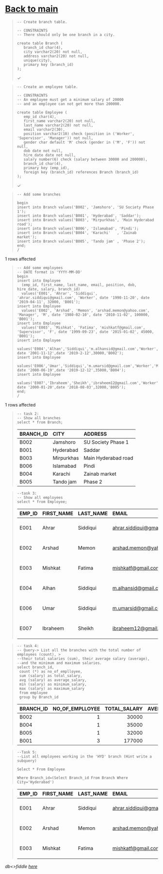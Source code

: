 # [Back to main](https://github.com/glaghari/database-assignement-2019)
<!-- -->
>     -- Create branch table.
>     
>     -- CONSTRAINTS
>     -- There should only be one branch in a city.
>     
>     create table Branch (
>        branch_id char(4),
>        city varchar2(20) not null,
>        address varchar2(20) not null,
>        unique(city),
>        primary key (branch_id)
>     );
> 
> ✓

<!-- -->
>     -- Create an employee table.
>     
>     -- CONSTRAINTS
>     -- An employee must get a minimum salary of 20000
>     -- and an employee can not get more than 200000.
>     
>     create table Employee (
>        emp_id char(4),
>        first_name varchar2(20) not null,
>        last_name varchar2(20) not null,
>        email varchar2(30),
>        position varchar2(10) check (position in ('Worker', 'Supervisor', 'Manager')) not null,
>        gender char default 'M' check (gender in ('M', 'F')) not null,
>        dob date not null,
>        hire_date date not null,
>        salary number(6) check (salary between 30000 and 200000),
>        branch_id char(4),
>        primary key (emp_id),
>        foreign key (branch_id) references Branch (branch_id)
>     );
> 
> ✓

<!-- -->
>     -- Add some branches
>     
>     begin
>     insert into Branch values('B002', 'Jamshoro', 'SU Society Phase 1');
>     insert into Branch values('B001', 'Hyderabad', 'Saddar');
>     insert into Branch values('B003', 'Mirpurkhas', 'Main Hyderabad road');
>     insert into Branch values('B006', 'Islamabad', 'Pindi');
>     insert into Branch values('B004', 'Karachi'   , 'Zainab market');
>     insert into Branch values('B005', 'Tando jam' , 'Phase 2');
>     end;
>     /
> 
1 rows affected

<!-- -->
>     -- Add some employees
>     -- DATE format is 'YYYY-MM-DD'
>     begin
>     insert into Employee
>       (emp_id, first_name, last_name, email, position, dob, hire_date, salary, branch_id)
>       values('E001', 'Ahrar', 'Siddiqui', 'ahrar.siddiqui@gmail.com', 'Worker', date '1990-11-20', date '2019-04-11', 32000, 'B001');
>     insert into Employee
>       values('E002', 'Arshad', 'Memon', 'arshad.memon@yahoo.com', 'Manager', 'M', date '1980-02-10', date '2010-11-02', 100000, 'B001');
>     insert into Employee
>       values('E003', 'Mishkat', 'Fatima', 'mishkatf@gmail.com', 'Supervisor', 'F', date '1999-09-23', date '2015-01-02', 45000, 'B001');
>     insert into Employee
>       values('E004','Alhan','Siddiqui','m.alhansid@gmail.com','Worker','M', date '2001-11-12',date '2019-2-12',30000,'B002');
>     insert into Employee
>       values('E006','Umar','Siddiqui','m.umarsid@gmail.com','Worker','M', date '2000-06-19',date '2019-12-12',35000,'B004');
>     insert into Employee
>       values('E007','Ibraheem','Sheikh','ibraheem12@gmail.com','Worker','M', date '2000-01-20',date '2018-08-03',32000,'B005');
>     end;
>     /
> 
1 rows affected

<!-- -->
>     -- task 2:
>     -- Show all branches
>     select * from Branch;
> 
> | BRANCH_ID | CITY       | ADDRESS             |
> | :-------- | :--------- | :------------------ |
> | B002      | Jamshoro   | SU Society Phase 1  |
> | B001      | Hyderabad  | Saddar              |
> | B003      | Mirpurkhas | Main Hyderabad road |
> | B006      | Islamabad  | Pindi               |
> | B004      | Karachi    | Zainab market       |
> | B005      | Tando jam  | Phase 2             |

<!-- -->
>     --task 3:
>     -- Show all employees
>     select * from Employee;
> 
> | EMP_ID | FIRST_NAME | LAST_NAME | EMAIL                    | POSITION   | GENDER | DOB       | HIRE_DATE | SALARY | BRANCH_ID |
> | :----- | :--------- | :-------- | :----------------------- | :--------- | :----- | :-------- | :-------- | -----: | :-------- |
> | E001   | Ahrar      | Siddiqui  | ahrar.siddiqui@gmail.com | Worker     | M      | 20-NOV-90 | 11-APR-19 |  32000 | B001      |
> | E002   | Arshad     | Memon     | arshad.memon@yahoo.com   | Manager    | M      | 10-FEB-80 | 02-NOV-10 | 100000 | B001      |
> | E003   | Mishkat    | Fatima    | mishkatf@gmail.com       | Supervisor | F      | 23-SEP-99 | 02-JAN-15 |  45000 | B001      |
> | E004   | Alhan      | Siddiqui  | m.alhansid@gmail.com     | Worker     | M      | 12-NOV-01 | 12-FEB-19 |  30000 | B002      |
> | E006   | Umar       | Siddiqui  | m.umarsid@gmail.com      | Worker     | M      | 19-JUN-00 | 12-DEC-19 |  35000 | B004      |
> | E007   | Ibraheem   | Sheikh    | ibraheem12@gmail.com     | Worker     | M      | 20-JAN-00 | 03-AUG-18 |  32000 | B005      |

<!-- -->
>     -- task 4:
>     -- Query-> List all the branches with the total number of employees (count), >
>     --their total salaries (sum), their average salary (average), 
>     --and the minimum and maximum salaries.
>     select branch_id,
>      count (*) as no_of_emplloyee,
>      sum (salary) as total_salary,
>      avg (salary) as average_salary,
>      min (salary) as minimum_salary,
>      max (salary) as maximum_salary
>      from employee
>      group by Branch_id
>          
> 
> | BRANCH_ID | NO_OF_EMPLLOYEE | TOTAL_SALARY | AVERAGE_SALARY | MINIMUM_SALARY | MAXIMUM_SALARY |
> | :-------- | --------------: | -----------: | -------------: | -------------: | -------------: |
> | B002      |               1 |        30000 |          30000 |          30000 |          30000 |
> | B004      |               1 |        35000 |          35000 |          35000 |          35000 |
> | B005      |               1 |        32000 |          32000 |          32000 |          32000 |
> | B001      |               3 |       177000 |          59000 |          32000 |         100000 |

<!-- -->
>     --Task 5:
>     --List all employees working in the 'HYD' branch (Hint write a subquery)
>     
>     Select * From Employee
>     
>     Where Branch_id=(Select Branch_id From Branch Where City='Hyderabad')

> 
> | EMP_ID | FIRST_NAME | LAST_NAME | EMAIL                    | POSITION   | GENDER | DOB       | HIRE_DATE | SALARY | BRANCH_ID |
> | :----- | :--------- | :-------- | :----------------------- | :--------- | :----- | :-------- | :-------- | -----: | :-------- |
> | E001   | Ahrar      | Siddiqui  | ahrar.siddiqui@gmail.com | Worker     | M      | 20-NOV-90 | 11-APR-19 |  32000 | B001      |
> | E002   | Arshad     | Memon     | arshad.memon@yahoo.com   | Manager    | M      | 10-FEB-80 | 02-NOV-10 | 100000 | B001      |
> | E003   | Mishkat    | Fatima    | mishkatf@gmail.com       | Supervisor | F      | 23-SEP-99 | 02-JAN-15 |  45000 | B001      |

*db<>fiddle [here](https://dbfiddle.uk/?rdbms=oracle_11.2&fiddle=858a23fef807f115d70908be82dfd098)*

